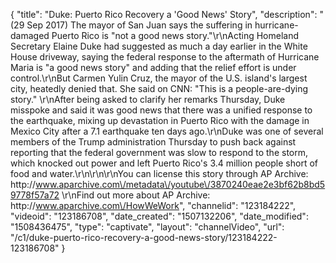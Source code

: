 {
    "title": "Duke: Puerto Rico Recovery a 'Good News' Story",
    "description": "(29 Sep 2017) The mayor of San Juan says the suffering in hurricane-damaged Puerto Rico is \"not a good news story.\"\r\nActing Homeland Secretary Elaine Duke had suggested as much a day earlier in the White House driveway, saying the federal response to the aftermath of Hurricane Maria is \"a good news story\" and adding that the relief effort is under control.\r\nBut Carmen Yulin Cruz, the mayor of the U.S. island's largest city, heatedly denied that. She said on CNN: \"This is a people-are-dying story.\"     \r\nAfter being asked to clarify her remarks Thursday, Duke misspoke and said it was good news that there was a unified response to the earthquake, mixing up devastation in Puerto Rico with the damage in Mexico City after a 7.1 earthquake ten days ago.\r\nDuke was one of several members of the Trump administration Thursday to push back against reporting that the federal government was slow to respond to the storm, which knocked out power and left Puerto Rico's 3.4 million people short of food and water.\r\n\r\n\r\nYou can license this story through AP Archive: http:\/\/www.aparchive.com\/metadata\/youtube\/3870240eae2e3bf62b8bd59778f57a72 \r\nFind out more about AP Archive: http:\/\/www.aparchive.com\/HowWeWork",
    "channelid": "123184222",
    "videoid": "123186708",
    "date_created": "1507132206",
    "date_modified": "1508436475",
    "type": "captivate",
    "layout": "channelVideo",
    "url": "\/c1\/duke-puerto-rico-recovery-a-good-news-story\/123184222-123186708"
}
